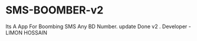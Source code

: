 # SMS-BOOMBER-v2
Its A App For Boombing SMS Any BD Number. update Done v2 . Developer - LIMON HOSSAIN 

